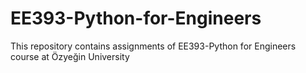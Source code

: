 # EE393-Python-for-Engineers
This repository contains assignments of EE393-Python for Engineers course at Özyeğin University
